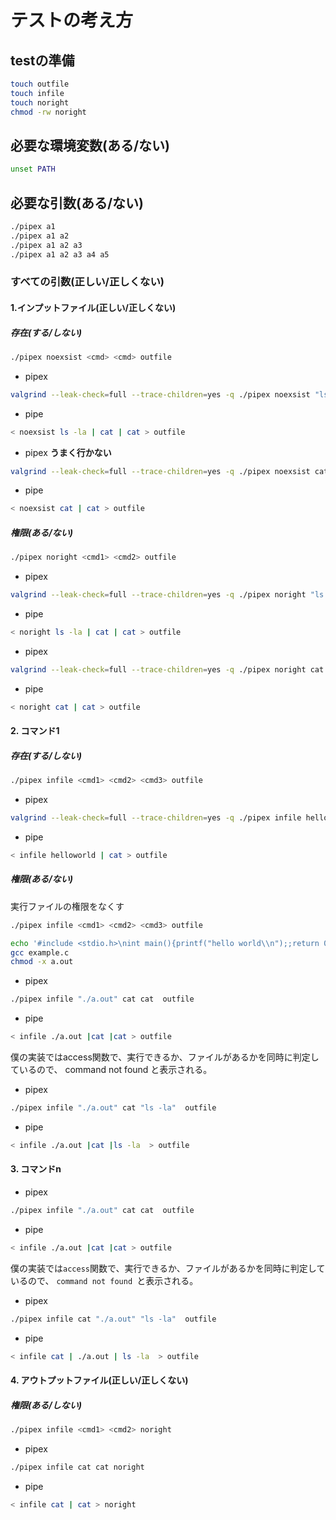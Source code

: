 # テストの考え方

## testの準備

```bash
touch outfile
touch infile
touch noright
chmod -rw noright
```

## 必要な環境変数(ある/ない)
```bash
unset PATH
```

## 必要な引数(ある/ない)
```bash
./pipex a1
./pipex a1 a2
./pipex a1 a2 a3
./pipex a1 a2 a3 a4 a5
```

### すべての引数(正しい/正しくない)
#### 1.インプットファイル(正しい/正しくない)
##### 存在(する/しない) 

```bash
./pipex noexsist <cmd> <cmd> outfile
```

- pipex

```bash
valgrind --leak-check=full --trace-children=yes -q ./pipex noexsist "ls -la" cat outfile
```

- pipe
```bash
< noexsist ls -la | cat | cat > outfile
```

- pipex **うまく行かない**
```bash
valgrind --leak-check=full --trace-children=yes -q ./pipex noexsist cat cat outfile
```


- pipe
```bash
< noexsist cat | cat > outfile
```

##### 権限(ある/ない)

```bash
./pipex noright <cmd1> <cmd2> outfile
```

- pipex

```bash
valgrind --leak-check=full --trace-children=yes -q ./pipex noright "ls -la" cat outfile
```

- pipe
```bash
< noright ls -la | cat | cat > outfile
```

- pipex
```bash
valgrind --leak-check=full --trace-children=yes -q ./pipex noright cat cat outfile
```

- pipe
```bash
< noright cat | cat > outfile
```

#### 2. コマンド1
##### 存在(する/しない) 
```bash
./pipex infile <cmd1> <cmd2> <cmd3> outfile
```
- pipex

```bash
valgrind --leak-check=full --trace-children=yes -q ./pipex infile helloworld cat outfile
```

- pipe
```bash
< infile helloworld | cat > outfile
```

##### 権限(ある/ない)

実行ファイルの権限をなくす
```bash
./pipex infile <cmd1> <cmd2> <cmd3> outfile
```

```bash
echo '#include <stdio.h>\nint main(){printf("hello world\\n");;return 0;}' > example.c
gcc example.c
chmod -x a.out
```

- pipex
```bash
./pipex infile "./a.out" cat cat  outfile
```

- pipe

```bash
< infile ./a.out |cat |cat > outfile
```
僕の実装ではaccess関数で、実行できるか、ファイルがあるかを同時に判定しているので、
command not found と表示される。


- pipex
```bash
./pipex infile "./a.out" cat "ls -la"  outfile
```

- pipe

```bash
< infile ./a.out |cat |ls -la  > outfile
```

#### 3. コマンドn
- pipex
```bash
./pipex infile "./a.out" cat cat  outfile
```

- pipe

```bash
< infile ./a.out |cat |cat > outfile
```
僕の実装では`access`関数で、実行できるか、ファイルがあるかを同時に判定しているので、
`command not found `と表示される。

- pipex
```bash
./pipex infile cat "./a.out" "ls -la"  outfile
```

- pipe

```bash
< infile cat | ./a.out | ls -la  > outfile
```

#### 4. アウトプットファイル(正しい/正しくない)
##### 権限(ある/しない)
```bash
./pipex infile <cmd1> <cmd2> noright
```

- pipex

```bash
./pipex infile cat cat noright
```

- pipe

```bash
< infile cat | cat > noright
```